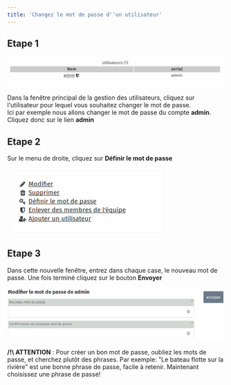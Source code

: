```yaml
---
title: 'Changez le mot de passe d''un utilisateur'
---
```


## Etape 1
![](1.png)

Dans la fenêtre principal de la gestion des utilisateurs, cliquez sur l'utilisateur pour lequel vous souhaitez changer le mot de passe.   
Ici par exemple nous allons changer le mot de passe du compte **admin**. Cliquez donc sur le lien **admin**

## Etape 2
Sur le menu de droite, cliquez sur **Définir le mot de passe**

![](2.png)

## Etape 3
Dans cette nouvelle fenêtre, entrez dans chaque case, le nouveau mot de passe. Une fois terminé cliquez sur le bouton **Envoyer**

![](3.png)

**/!\ ATTENTION** : Pour créer un bon mot de passe, oubliez les mots de passe, et cherchez plutôt des phrases. Par exemple: "Le bateau flotte sur la rivière" est une bonne phrase de passe, facile à retenir. Maintenant choisissez une phrase de passe!